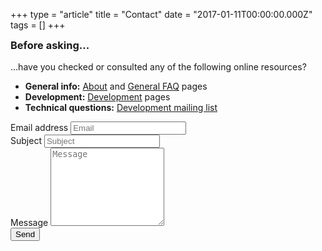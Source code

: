 +++
type = "article"
title = "Contact"
date = "2017-01-11T00:00:00.000Z"
tags = []
+++

<div class="alert alert-info">
<h3 style="margin-top:0">Before asking...</h3>
<p>...have you checked or consulted any of the following online resources?</p>
<ul>
<li><strong>General info:</strong> <a href="/about">About</a> and <a href="/about/faq">General FAQ</a> pages</li>
<li><strong>Development:</strong> <a href="/development">Development</a> pages</li>
<li><strong>Technical questions:</strong> <a href="https://www.freelists.org/list/haiku-development" target="_blank">Development mailing list</a></li>
</ul>
</div>

<form name="contact" action="/contact_thanks" netlify>
  <div class="form-group">
    <label for="em_addr">Email address</label>
    <input type="email" class="form-control" id="em_addr" name="em_addr" placeholder="Email">
  </div>
  <div class="form-group">
    <label for="em_subj">Subject</label>
    <input type="text" class="form-control" id="em_subj" name="em_subj" placeholder="Subject">
  </div>
  <div class="form-group">
    <label for="em_body">Message</label>
    <textarea id="em_body" name="em_body" class="form-control" style="min-height:125px;resize:vertical;" placeholder="Message"></textarea>
  </div>
  <button type="submit" class="btn btn-default">Send</button>
</form>
